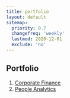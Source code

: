 ```yaml
---
title: portfolio
layout: default
sitemap:
  priority: 0.7
  changefreq: 'weekly'
  lastmod: 2020-12-01
  exclude: 'no'
---
```


## Portfolio
1. [Corporate Finance](https://github.com/odenipinedo/projects/tree/master/Finance)<br>
2. [People Analytics](https://github.com/odenipinedo/projects/tree/master/PeopleAnalytics)

